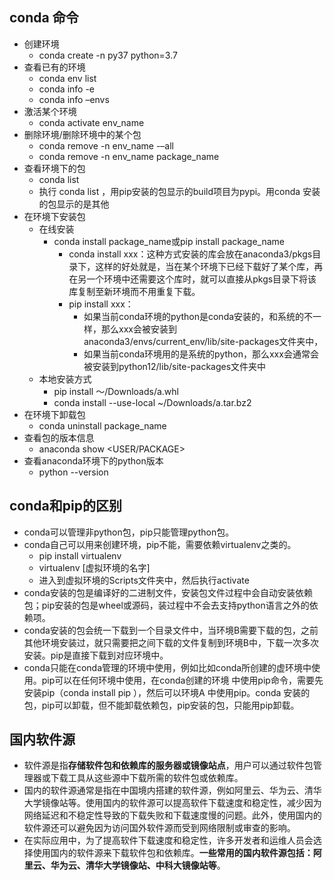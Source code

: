 ## conda 命令
- 创建环境
	- conda create -n py37 python=3.7
- 查看已有的环境
	- conda env list
	- conda info -e
	- conda info –envs
- 激活某个环境
	- conda activate env_name
- 删除环境/删除环境中的某个包
	- conda remove -n env_name -–all
	- conda remove -n env_name  package_name
- 查看环境下的包
	- conda list
	- 执行 conda list ，用pip安装的包显示的build项目为pypi。用conda 安装的包显示的是其他
- 在环境下安装包
	- 在线安装
		- conda install package_name或pip install package_name
			- conda install xxx：这种方式安装的库会放在anaconda3/pkgs目录下，这样的好处就是，当在某个环境下已经下载好了某个库，再在另一个环境中还需要这个库时，就可以直接从pkgs目录下将该库复制至新环境而不用重复下载。
			- pip install xxx：
				- 如果当前conda环境的python是conda安装的，和系统的不一样，那么xxx会被安装到anaconda3/envs/current_env/lib/site-packages文件夹中，
				- 如果当前conda环境用的是系统的python，那么xxx会通常会被安装到python12/lib/site-packages文件夹中 
	- 本地安装方式
		- pip install   ～/Downloads/a.whl
		- conda install --use-local  ~/Downloads/a.tar.bz2
- 在环境下卸载包
	- conda uninstall package_name
- 查看包的版本信息
	- anaconda show <USER/PACKAGE>  
- 查看anaconda环境下的python版本
	- python --version


## conda和pip的区别
- conda可以管理非python包，pip只能管理python包。
- conda自己可以用来创建环境，pip不能，需要依赖virtualenv之类的。
	- pip install virtualenv
	- virtualenv [虚拟环境的名字]
	- 进入到虚拟环境的Scripts文件夹中，然后执行activate
- conda安装的包是编译好的二进制文件，安装包文件过程中会自动安装依赖包；pip安装的包是wheel或源码，装过程中不会去支持python语言之外的依赖项。
- conda安装的包会统一下载到一个目录文件中，当环境B需要下载的包，之前其他环境安装过，就只需要把之间下载的文件复制到环境B中，下载一次多次安装。pip是直接下载到对应环境中。
- conda只能在conda管理的环境中使用，例如比如conda所创建的虚环境中使用。pip可以在任何环境中使用，在conda创建的环境 中使用pip命令，需要先安装pip（conda install pip ），然后可以环境A 中使用pip。conda 安装的包，pip可以卸载，但不能卸载依赖包，pip安装的包，只能用pip卸载。


## 国内软件源
- 软件源是指**存储软件包和依赖库的服务器或镜像站点**，用户可以通过软件包管理器或下载工具从这些源中下载所需的软件包或依赖库。
- 国内的软件源通常是指在中国境内搭建的软件源，例如阿里云、华为云、清华大学镜像站等。使用国内的软件源可以提高软件下载速度和稳定性，减少因为网络延迟和不稳定性导致的下载失败和下载速度慢的问题。此外，使用国内的软件源还可以避免因为访问国外软件源而受到网络限制或审查的影响。
- 在实际应用中，为了提高软件下载速度和稳定性，许多开发者和运维人员会选择使用国内的软件源来下载软件包和依赖库。**一些常用的国内软件源包括：阿里云、华为云、清华大学镜像站、中科大镜像站等**。